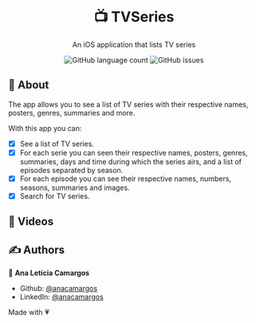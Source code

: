 <h1 align="center">📺 TVSeries</h1>
<p align="center">An iOS application that lists TV series</p>

<p align="center">
  <img alt="GitHub language count" src="https://img.shields.io/github/languages/count/anacamargos/tvseries?color=ff69b4&style=flat-square"> 
  <img alt="GitHub issues" src="https://img.shields.io/badge/author-Ana%20Leticia%20Camargos-green?color=ff69b4&style=flat-square">
</p>

## 📖 About

The app allows you to see a list of TV series with their respective names, posters, genres, summaries and more.

With this app you can:
- [x] See a list of TV series.
- [x] For each serie you can seen their respective names, posters, genres, summaries, days and time during which the series airs, and a list of episodes separated by season. 
- [x] For each episode you can see their respective names, numbers, seasons, summaries and images.
- [x] Search for TV series.

## 🎥 Videos



## ✍️ Authors

👤 **Ana Letícia Camargos**

- Github: [@anacamargos](https://github.com/anacamargos)
- LinkedIn: [@anacamargos](https://linkedin.com/in/anacamargosvl)

Made with 💗
